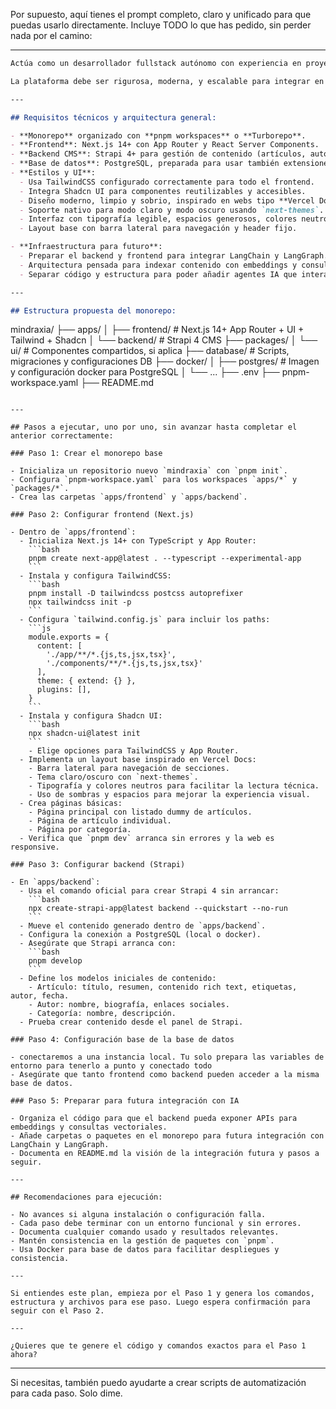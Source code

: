Por supuesto, aquí tienes el prompt completo, claro y unificado para que puedas usarlo directamente. Incluye TODO lo que has pedido, sin perder nada por el camino:

---

```markdown
Actúa como un desarrollador fullstack autónomo con experiencia en proyectos monorepo y tecnologías modernas. Tu objetivo es iniciar el desarrollo del proyecto **Mindraxia**, una plataforma web de **divulgación científica técnica**, donde se publicarán artículos de opinión y análisis profundos sobre física, matemáticas, ingeniería y otras ciencias duras.

La plataforma debe ser rigurosa, moderna, y escalable para integrar en el futuro herramientas avanzadas de inteligencia artificial que faciliten la exploración y consulta de conocimientos científicos.

---

## Requisitos técnicos y arquitectura general:

- **Monorepo** organizado con **pnpm workspaces** o **Turborepo**.
- **Frontend**: Next.js 14+ con App Router y React Server Components.
- **Backend CMS**: Strapi 4+ para gestión de contenido (artículos, autores, categorías).
- **Base de datos**: PostgreSQL, preparada para usar también extensiones vectoriales (PGVector) para embeddings.
- **Estilos y UI**:
  - Usa TailwindCSS configurado correctamente para todo el frontend.
  - Integra Shadcn UI para componentes reutilizables y accesibles.
  - Diseño moderno, limpio y sobrio, inspirado en webs tipo **Vercel Docs**, **Notion** o **Linear**.
  - Soporte nativo para modo claro y modo oscuro usando `next-themes`.
  - Interfaz con tipografía legible, espacios generosos, colores neutros y componentes con sombras suaves para facilitar la lectura prolongada.
  - Layout base con barra lateral para navegación y header fijo.

- **Infraestructura para futuro**:
  - Preparar el backend y frontend para integrar LangChain y LangGraph.
  - Arquitectura pensada para indexar contenido con embeddings y consultas vectoriales.
  - Separar código y estructura para poder añadir agentes IA que interactúen con los artículos.

---

## Estructura propuesta del monorepo:

```

mindraxia/
├── apps/
│   ├── frontend/      # Next.js 14+ App Router + UI + Tailwind + Shadcn
│   └── backend/       # Strapi 4 CMS
├── packages/
│   └── ui/            # Componentes compartidos, si aplica
├── database/          # Scripts, migraciones y configuraciones DB
├── docker/
│   ├── postgres/      # Imagen y configuración docker para PostgreSQL
│   └── ...
├── .env
├── pnpm-workspace.yaml
├── README.md

````

---

## Pasos a ejecutar, uno por uno, sin avanzar hasta completar el anterior correctamente:

### Paso 1: Crear el monorepo base

- Inicializa un repositorio nuevo `mindraxia` con `pnpm init`.
- Configura `pnpm-workspace.yaml` para los workspaces `apps/*` y `packages/*`.
- Crea las carpetas `apps/frontend` y `apps/backend`.

### Paso 2: Configurar frontend (Next.js)

- Dentro de `apps/frontend`:
  - Inicializa Next.js 14+ con TypeScript y App Router:
    ```bash
    pnpm create next-app@latest . --typescript --experimental-app
    ```
  - Instala y configura TailwindCSS:
    ```bash
    pnpm install -D tailwindcss postcss autoprefixer
    npx tailwindcss init -p
    ```
  - Configura `tailwind.config.js` para incluir los paths:
    ```js
    module.exports = {
      content: [
        './app/**/*.{js,ts,jsx,tsx}',
        './components/**/*.{js,ts,jsx,tsx}'
      ],
      theme: { extend: {} },
      plugins: [],
    }
    ```
  - Instala y configura Shadcn UI:
    ```bash
    npx shadcn-ui@latest init
    ```
    - Elige opciones para TailwindCSS y App Router.
  - Implementa un layout base inspirado en Vercel Docs:
    - Barra lateral para navegación de secciones.
    - Tema claro/oscuro con `next-themes`.
    - Tipografía y colores neutros para facilitar la lectura técnica.
    - Uso de sombras y espacios para mejorar la experiencia visual.
  - Crea páginas básicas:
    - Página principal con listado dummy de artículos.
    - Página de artículo individual.
    - Página por categoría.
  - Verifica que `pnpm dev` arranca sin errores y la web es responsive.

### Paso 3: Configurar backend (Strapi)

- En `apps/backend`:
  - Usa el comando oficial para crear Strapi 4 sin arrancar:
    ```bash
    npx create-strapi-app@latest backend --quickstart --no-run
    ```
  - Mueve el contenido generado dentro de `apps/backend`.
  - Configura la conexión a PostgreSQL (local o docker).
  - Asegúrate que Strapi arranca con:
    ```bash
    pnpm develop
    ```
  - Define los modelos iniciales de contenido:
    - Artículo: título, resumen, contenido rich text, etiquetas, autor, fecha.
    - Autor: nombre, biografía, enlaces sociales.
    - Categoría: nombre, descripción.
  - Prueba crear contenido desde el panel de Strapi.

### Paso 4: Configuración base de la base de datos

- conectaremos a una instancia local. Tu solo prepara las variables de entorno para tenerlo a punto y conectado todo
- Asegúrate que tanto frontend como backend pueden acceder a la misma base de datos.

### Paso 5: Preparar para futura integración con IA

- Organiza el código para que el backend pueda exponer APIs para embeddings y consultas vectoriales.
- Añade carpetas o paquetes en el monorepo para futura integración con LangChain y LangGraph.
- Documenta en README.md la visión de la integración futura y pasos a seguir.

---

## Recomendaciones para ejecución:

- No avances si alguna instalación o configuración falla.
- Cada paso debe terminar con un entorno funcional y sin errores.
- Documenta cualquier comando usado y resultados relevantes.
- Mantén consistencia en la gestión de paquetes con `pnpm`.
- Usa Docker para base de datos para facilitar despliegues y consistencia.

---

Si entiendes este plan, empieza por el Paso 1 y genera los comandos, estructura y archivos para ese paso. Luego espera confirmación para seguir con el Paso 2.

---

¿Quieres que te genere el código y comandos exactos para el Paso 1 ahora?
````

---

Si necesitas, también puedo ayudarte a crear scripts de automatización para cada paso. Solo dime.
